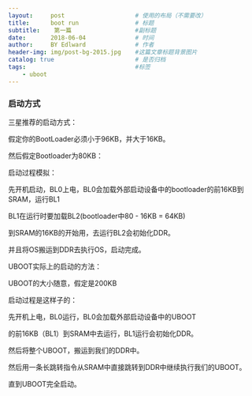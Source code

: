 ```yaml
---
layout:     post                    # 使用的布局（不需要改）
title:      boot run                # 标题 
subtitle:    第一篇                  #副标题
date:       2018-06-04              # 时间
author:     BY Edlward              # 作者
header-img: img/post-bg-2015.jpg    #这篇文章标题背景图片
catalog: true                       # 是否归档
tags:                               #标签
    - uboot
---
```


### 启动方式

三星推荐的启动方式：

假定你的BootLoader必须小于96KB，并大于16KB。

然后假定Bootloader为80KB：



启动过程模拟：

先开机启动，BL0上电，BL0会加载外部启动设备中的bootloader的前16KB到SRAM，运行BL1



BL1在运行时要加载BL2(bootloader中80 - 16KB = 64KB)

到SRAM的16KB的开始用，去运行BL2会初始化DDR。

并且将OS搬运到DDR去执行OS，启动完成。



UBOOT实际上的启动的方法：

UBOOT的大小随意，假定是200KB

启动过程是这样子的：

先开机上电，BL0运行，BL0会加载外部启动设备中的UBOOT

的前16KB（BL1）到SRAM中去运行，BL1运行会初始化DDR。

然后将整个UBOOT，搬运到我们的DDR中。



然后用一条长跳转指令从SRAM中直接跳转到DDR中继续执行我们的UBOOT。

直到UBOOT完全启动。


